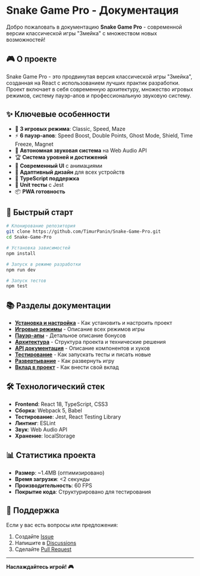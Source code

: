 # Snake Game Pro - Документация

Добро пожаловать в документацию **Snake Game Pro** - современной версии классической игры "Змейка" с множеством новых возможностей!

## 🎮 О проекте

Snake Game Pro - это продвинутая версия классической игры "Змейка", созданная на React с использованием лучших практик разработки. Проект включает в себя современную архитектуру, множество игровых режимов, систему пауэр-апов и профессиональную звуковую систему.

## ✨ Ключевые особенности

- 🎯 **3 игровых режима**: Classic, Speed, Maze
- ⚡ **6 пауэр-апов**: Speed Boost, Double Points, Ghost Mode, Shield, Time Freeze, Magnet
- 🎵 **Автономная звуковая система** на Web Audio API
- 🏆 **Система уровней и достижений**
- 🎨 **Современный UI** с анимациями
- 📱 **Адаптивный дизайн** для всех устройств
- 🔧 **TypeScript поддержка**
- 🧪 **Unit тесты** с Jest
- 📦 **PWA готовность**

## 🚀 Быстрый старт

```bash
# Клонирование репозитория
git clone https://github.com/TimurPanin/Snake-Game-Pro.git
cd Snake-Game-Pro

# Установка зависимостей
npm install

# Запуск в режиме разработки
npm run dev

# Запуск тестов
npm test
```

## 📚 Разделы документации

- **[Установка и настройка](Installation.md)** - Как установить и настроить проект
- **[Игровые режимы](Game-Modes.md)** - Описание всех режимов игры
- **[Пауэр-апы](Power-Ups.md)** - Детальное описание бонусов
- **[Архитектура](Architecture.md)** - Структура проекта и технические решения
- **[API документация](API.md)** - Описание компонентов и хуков
- **[Тестирование](Testing.md)** - Как запускать тесты и писать новые
- **[Развертывание](Deployment.md)** - Как развернуть игру
- **[Вклад в проект](Contributing.md)** - Как внести свой вклад

## 🛠 Технологический стек

- **Frontend**: React 18, TypeScript, CSS3
- **Сборка**: Webpack 5, Babel
- **Тестирование**: Jest, React Testing Library
- **Линтинг**: ESLint
- **Звук**: Web Audio API
- **Хранение**: localStorage

## 📊 Статистика проекта

- **Размер**: ~1.4MB (оптимизировано)
- **Время загрузки**: <2 секунды
- **Производительность**: 60 FPS
- **Покрытие кода**: Структурировано для тестирования

## 🤝 Поддержка

Если у вас есть вопросы или предложения:

1. Создайте [Issue](https://github.com/TimurPanin/Snake-Game-Pro/issues)
2. Напишите в [Discussions](https://github.com/TimurPanin/Snake-Game-Pro/discussions)
3. Сделайте [Pull Request](https://github.com/TimurPanin/Snake-Game-Pro/pulls)

---

**Наслаждайтесь игрой! 🎮**
